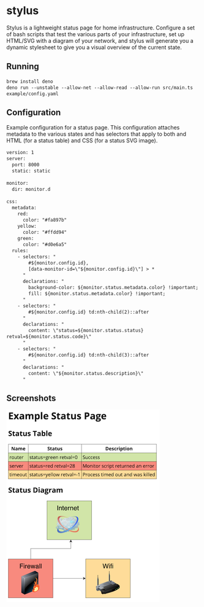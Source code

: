 # stylus

Stylus is a lightweight status page for home infrastructure. Configure a set of bash scripts that test
the various parts of your infrastructure, set up HTML/SVG with a diagram of your network, and stylus will
generate you a dynamic stylesheet to give you a visual overview of the current state.

## Running

```
brew install deno
deno run --unstable --allow-net --allow-read --allow-run src/main.ts example/config.yaml
```

## Configuration

Example configuration for a status page. This configuration attaches metadata to the various states and has
selectors that apply to both and HTML (for a status table) and CSS (for a status SVG image).

```
version: 1
server:
  port: 8000
  static: static

monitor:
  dir: monitor.d

css:
  metadata:
    red:
      color: "#fa897b"
    yellow:
      color: "#ffdd94"
    green:
      color: "#d0e6a5"
  rules:
    - selectors: "
        #${monitor.config.id},
        [data-monitor-id=\"${monitor.config.id}\"] > *
      "
      declarations: "
        background-color: ${monitor.status.metadata.color} !important;
        fill: ${monitor.status.metadata.color} !important;
      "
    - selectors: "
        #${monitor.config.id} td:nth-child(2)::after
      "
      declarations: "
        content: \"status=${monitor.status.status} retval=${monitor.status.code}\"
      "
    - selectors: "
        #${monitor.config.id} td:nth-child(3)::after
      "
      declarations: "
        content: \"${monitor.status.description}\"
      "
```

## Screenshots

![Screenshot](docs/screenshot.png)
